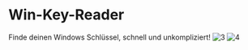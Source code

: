 # Win-Key-Reader
 Finde deinen Windows Schlüssel, schnell und unkompliziert!
![3](https://user-images.githubusercontent.com/109308073/199221558-e2f84981-6bf9-484c-9f74-58980fcfde42.jpg)
![4](https://user-images.githubusercontent.com/109308073/199221561-2bdcf5ca-11d5-4b28-a3fc-c6333d58a08b.jpg)
